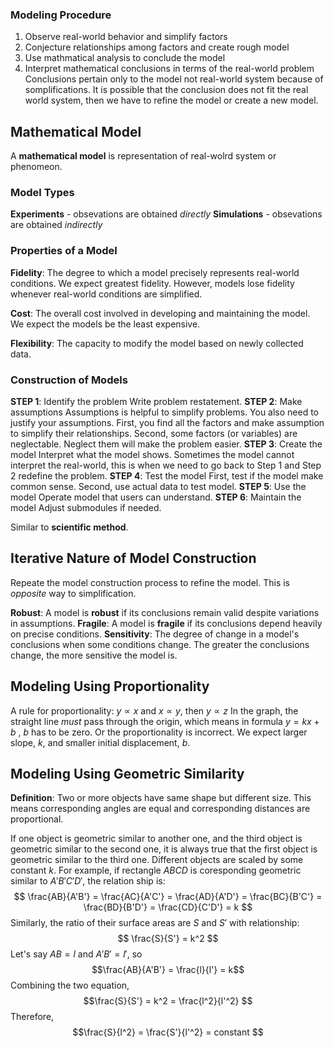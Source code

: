 ### Modeling Procedure
1. Observe real-world behavior and simplify factors
2. Conjecture relationships among factors and create rough model
3. Use mathmatical analysis to conclude the model
4. Interpret mathematical conclusions in terms of the real-world problem
Conclusions pertain only to the model not real-world system because of somplifications. It is possible that the conclusion does not fit the real world system, then we have to refine the model or create a new model. 

## Mathematical Model
A **mathematical model** is representation of real-wolrd system or phenomeon. 
### Model Types
**Experiments** - obsevations are obtained *directly*
**Simulations** - obsevations are obtained *indirectly*

### Properties of a Model
**Fidelity**: The degree to which a model precisely represents real-world conditions.
We expect greatest fidelity. However, models lose fidelity whenever real-world conditions are simplified. 

**Cost**: The overall cost involved in developing and maintaining the model.
We expect the models be the least expensive. 

**Flexibility**: The capacity to modify the model based on newly collected data.

### Construction of Models
**STEP 1**: Identify the problem
Write problem restatement. 
**STEP 2**: Make assumptions
Assumptions is helpful to simplify problems. You also need to justify your assumptions. 
First, you find all the factors and make assumption to simplify their relationships. Second, some factors (or variables) are neglectable. Neglect them will make the problem easier. 
**STEP 3**: Create the model
Interpret what the model shows. Sometimes the model cannot interpret the real-world, this is when we need to go back to Step 1 and Step 2 redefine the problem.
**STEP 4**: Test the model
First, test if the model make common sense. Second, use actual data to test model. 
**STEP 5**: Use the model
Operate model that users can understand. 
**STEP 6**: Maintain the model
Adjust submodules if needed. 

Similar to **scientific method**. 

## Iterative Nature of Model Construction
Repeate the model construction process to refine the model. This is *opposite* way to simplification. 

**Robust**: A model is **robust** if its conclusions remain valid despite variations in assumptions. 
**Fragile**: A model is **fragile** if its conclusions depend heavily on precise conditions. 
**Sensitivity**: The degree of change in a model's conclusions when some conditions change.
The greater the conclusions change, the more sensitive the model is. 

## Modeling Using Proportionality
A rule for proportionality: 
$y ∝ x$   and   $x∝y$,  then   $y∝z$ 
In the graph, the straight line *must* pass through the origin, which means in formula $y = kx + b$ , *b* has to be zero. Or the proportionality is incorrect. 
We expect larger slope, *k*, and smaller initial displacement, *b*. 


## Modeling Using Geometric Similarity
**Definition**: Two or more objects have same shape but different size. This means corresponding angles are equal and corresponding distances are proportional. 

If one object is geometric similar to another one, and the third object is geometric similar to the second one, it is always true that the first object is geometric similar to the third one. Different objects are scaled by some constant *k*. 
For example, if rectangle $ABCD$ is coresponding geometric similar to $A'B'C'D'$, the relation ship is: 
$$
\frac{AB}{A'B'} = \frac{AC}{A'C'} = \frac{AD}{A'D'} = \frac{BC}{B'C'} =  \frac{BD}{B'D'} = \frac{CD}{C'D'} = k
$$
Similarly, the ratio of their surface areas are $S$ and $S'$ with relationship: 
$$ \frac{S}{S'} = k^2
$$
Let's say $AB = l$ and $A'B' = l'$, so $$\frac{AB}{A'B'} = \frac{l}{l'} = k$$
Combining the two equation,  $$\frac{S}{S'} = k^2 = \frac{l^2}{l'^2}
$$
Therefore, 
$$\frac{S}{l^2} = \frac{S'}{l'^2} = constant
$$